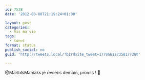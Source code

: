 ```yaml
---
id: 7538
date: '2012-03-08T21:19:24+01:00'

layout: post
categories:
  - Vis ma vie
tags:
  - tweet
format: status
publish_social: no
guid: 'http://tweets.local/?birdsite_tweet=177866127358177280'

---
```


@MarlbIsManiaks je reviens demain, promis ! 🙂